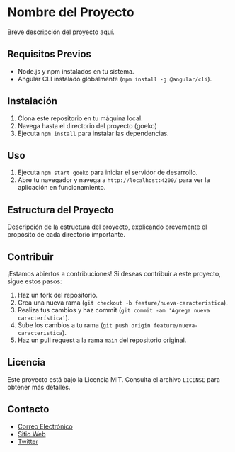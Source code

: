 # Nombre del Proyecto

Breve descripción del proyecto aquí.

## Requisitos Previos

- Node.js y npm instalados en tu sistema.
- Angular CLI instalado globalmente (`npm install -g @angular/cli`).

## Instalación

1. Clona este repositorio en tu máquina local.
2. Navega hasta el directorio del proyecto (goeko)
3. Ejecuta `npm install` para instalar las dependencias.

## Uso

1. Ejecuta `npm start goeko` para iniciar el servidor de desarrollo.
2. Abre tu navegador y navega a `http://localhost:4200/` para ver la aplicación en funcionamiento.

## Estructura del Proyecto

Descripción de la estructura del proyecto, explicando brevemente el propósito de cada directorio importante.

## Contribuir

¡Estamos abiertos a contribuciones! Si deseas contribuir a este proyecto, sigue estos pasos:

1. Haz un fork del repositorio.
2. Crea una nueva rama (`git checkout -b feature/nueva-caracteristica`).
3. Realiza tus cambios y haz commit (`git commit -am 'Agrega nueva característica'`).
4. Sube los cambios a tu rama (`git push origin feature/nueva-caracteristica`).
5. Haz un pull request a la rama `main` del repositorio original.

## Licencia

Este proyecto está bajo la Licencia MIT. Consulta el archivo `LICENSE` para obtener más detalles.

## Contacto

- [Correo Electrónico](mailto:tuemail@example.com)
- [Sitio Web](https://example.com)
- [Twitter](https://twitter.com/tuusuario)

